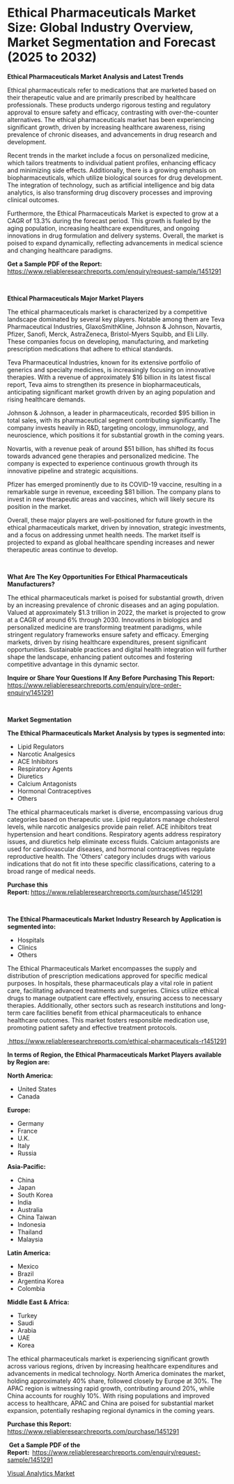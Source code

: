 <p><h1>Ethical Pharmaceuticals Market Size: Global Industry Overview, Market Segmentation and Forecast (2025 to 2032)</h1></p><p><strong>Ethical Pharmaceuticals Market Analysis and Latest Trends</strong></p>
<p><p>Ethical pharmaceuticals refer to medications that are marketed based on their therapeutic value and are primarily prescribed by healthcare professionals. These products undergo rigorous testing and regulatory approval to ensure safety and efficacy, contrasting with over-the-counter alternatives. The ethical pharmaceuticals market has been experiencing significant growth, driven by increasing healthcare awareness, rising prevalence of chronic diseases, and advancements in drug research and development.</p><p>Recent trends in the market include a focus on personalized medicine, which tailors treatments to individual patient profiles, enhancing efficacy and minimizing side effects. Additionally, there is a growing emphasis on biopharmaceuticals, which utilize biological sources for drug development. The integration of technology, such as artificial intelligence and big data analytics, is also transforming drug discovery processes and improving clinical outcomes.</p><p>Furthermore, the Ethical Pharmaceuticals Market is expected to grow at a CAGR of 13.3% during the forecast period. This growth is fueled by the aging population, increasing healthcare expenditures, and ongoing innovations in drug formulation and delivery systems. Overall, the market is poised to expand dynamically, reflecting advancements in medical science and changing healthcare paradigms.</p></p>
<p><strong>Get a Sample PDF of the Report:&nbsp;</strong> <a href="https://www.reliableresearchreports.com/enquiry/request-sample/1451291?utm_campaign=3124&utm_medium=2&utm_source=Github&utm_content=ia&utm_term=09032025&utm_id=ethical-pharmaceuticals">https://www.reliableresearchreports.com/enquiry/request-sample/1451291</a></p>
<p>&nbsp;</p>
<p><strong>Ethical Pharmaceuticals Major Market Players</strong></p>
<p><p>The ethical pharmaceuticals market is characterized by a competitive landscape dominated by several key players. Notable among them are Teva Pharmaceutical Industries, GlaxoSmithKline, Johnson & Johnson, Novartis, Pfizer, Sanofi, Merck, AstraZeneca, Bristol-Myers Squibb, and Eli Lilly. These companies focus on developing, manufacturing, and marketing prescription medications that adhere to ethical standards.</p><p>Teva Pharmaceutical Industries, known for its extensive portfolio of generics and specialty medicines, is increasingly focusing on innovative therapies. With a revenue of approximately $16 billion in its latest fiscal report, Teva aims to strengthen its presence in biopharmaceuticals, anticipating significant market growth driven by an aging population and rising healthcare demands.</p><p>Johnson & Johnson, a leader in pharmaceuticals, recorded $95 billion in total sales, with its pharmaceutical segment contributing significantly. The company invests heavily in R&D, targeting oncology, immunology, and neuroscience, which positions it for substantial growth in the coming years.</p><p>Novartis, with a revenue peak of around $51 billion, has shifted its focus towards advanced gene therapies and personalized medicine. The company is expected to experience continuous growth through its innovative pipeline and strategic acquisitions.</p><p>Pfizer has emerged prominently due to its COVID-19 vaccine, resulting in a remarkable surge in revenue, exceeding $81 billion. The company plans to invest in new therapeutic areas and vaccines, which will likely secure its position in the market.</p><p>Overall, these major players are well-positioned for future growth in the ethical pharmaceuticals market, driven by innovation, strategic investments, and a focus on addressing unmet health needs. The market itself is projected to expand as global healthcare spending increases and newer therapeutic areas continue to develop.</p></p>
<p>&nbsp;</p>
<p><strong>What Are The Key Opportunities For Ethical Pharmaceuticals Manufacturers?</strong></p>
<p><p>The ethical pharmaceuticals market is poised for substantial growth, driven by an increasing prevalence of chronic diseases and an aging population. Valued at approximately $1.3 trillion in 2022, the market is projected to grow at a CAGR of around 6% through 2030. Innovations in biologics and personalized medicine are transforming treatment paradigms, while stringent regulatory frameworks ensure safety and efficacy. Emerging markets, driven by rising healthcare expenditures, present significant opportunities. Sustainable practices and digital health integration will further shape the landscape, enhancing patient outcomes and fostering competitive advantage in this dynamic sector.</p></p>
<p><strong>Inquire or Share Your Questions If Any Before Purchasing This Report:</strong> <a href="https://www.reliableresearchreports.com/enquiry/pre-order-enquiry/1451291?utm_campaign=3124&utm_medium=2&utm_source=Github&utm_content=ia&utm_term=09032025&utm_id=ethical-pharmaceuticals">https://www.reliableresearchreports.com/enquiry/pre-order-enquiry/1451291</a></p>
<p>&nbsp;</p>
<p><strong>Market Segmentation</strong></p>
<p><strong>The Ethical Pharmaceuticals Market Analysis by types is segmented into:</strong></p>
<p><ul><li>Lipid Regulators</li><li>Narcotic Analgesics</li><li>ACE Inhibitors</li><li>Respiratory Agents</li><li>Diuretics</li><li>Calcium Antagonists</li><li>Hormonal Contraceptives</li><li>Others</li></ul></p>
<p><p>The ethical pharmaceuticals market is diverse, encompassing various drug categories based on therapeutic use. Lipid regulators manage cholesterol levels, while narcotic analgesics provide pain relief. ACE inhibitors treat hypertension and heart conditions. Respiratory agents address respiratory issues, and diuretics help eliminate excess fluids. Calcium antagonists are used for cardiovascular diseases, and hormonal contraceptives regulate reproductive health. The 'Others' category includes drugs with various indications that do not fit into these specific classifications, catering to a broad range of medical needs.</p></p>
<p><strong>Purchase this Report:&nbsp;</strong><a href="https://www.reliableresearchreports.com/purchase/1451291?utm_campaign=3124&utm_medium=2&utm_source=Github&utm_content=ia&utm_term=09032025&utm_id=ethical-pharmaceuticals">https://www.reliableresearchreports.com/purchase/1451291</a></p>
<p>&nbsp;</p>
<p><strong>The Ethical Pharmaceuticals Market Industry Research by Application is segmented into:</strong></p>
<p><ul><li>Hospitals</li><li>Clinics</li><li>Others</li></ul></p>
<p><p>The Ethical Pharmaceuticals Market encompasses the supply and distribution of prescription medications approved for specific medical purposes. In hospitals, these pharmaceuticals play a vital role in patient care, facilitating advanced treatments and surgeries. Clinics utilize ethical drugs to manage outpatient care effectively, ensuring access to necessary therapies. Additionally, other sectors such as research institutions and long-term care facilities benefit from ethical pharmaceuticals to enhance healthcare outcomes. This market fosters responsible medication use, promoting patient safety and effective treatment protocols.</p></p>
<p><a href="https://www.reliableresearchreports.com/ethical-pharmaceuticals-r1451291?utm_campaign=3124&utm_medium=2&utm_source=Github&utm_content=ia&utm_term=09032025&utm_id=ethical-pharmaceuticals">&nbsp;https://www.reliableresearchreports.com/ethical-pharmaceuticals-r1451291</a></p>
<p><strong>In terms of Region, the Ethical Pharmaceuticals Market Players available by Region are:</strong></p>
<p>
    <p> <strong> North America: </strong>
        <ul>
            <li>United States</li>
            <li>Canada</li>
        </ul>
        </p> 
    <p> <strong> Europe: </strong>
        <ul>
            <li>Germany</li>
            <li>France</li>
            <li>U.K.</li>
            <li>Italy</li>
            <li>Russia</li>
        </ul>
        </p> 
    <p> <strong> Asia-Pacific: </strong>
        <ul>
            <li>China</li>
            <li>Japan</li>
            <li>South Korea</li>
            <li>India</li>
            <li>Australia</li>
            <li>China Taiwan</li>
            <li>Indonesia</li>
            <li>Thailand</li>
            <li>Malaysia</li>
        </ul>
        </p> 
    <p> <strong> Latin America: </strong>
        <ul>
            <li>Mexico</li>
            <li>Brazil</li>
            <li>Argentina Korea</li>
            <li>Colombia</li>
        </ul>
        </p> 
    <p> <strong> Middle East & Africa: </strong>
        <ul>
            <li>Turkey</li>
            <li>Saudi</li>
            <li>Arabia</li>
            <li>UAE</li>
            <li>Korea</li>
        </ul>
    </p>
    </p>
<p><p>The ethical pharmaceuticals market is experiencing significant growth across various regions, driven by increasing healthcare expenditures and advancements in medical technology. North America dominates the market, holding approximately 40% share, followed closely by Europe at 30%. The APAC region is witnessing rapid growth, contributing around 20%, while China accounts for roughly 10%. With rising populations and improved access to healthcare, APAC and China are poised for substantial market expansion, potentially reshaping regional dynamics in the coming years.</p></p>
<p><strong>Purchase this Report: </strong><a href="https://www.reliableresearchreports.com/purchase/1451291?utm_campaign=3124&utm_medium=2&utm_source=Github&utm_content=ia&utm_term=09032025&utm_id=ethical-pharmaceuticals">https://www.reliableresearchreports.com/purchase/1451291</a></p>
<p>&nbsp;<strong>Get a Sample PDF of the Report:&nbsp;&nbsp;</strong><a href="https://www.reliableresearchreports.com/enquiry/request-sample/1451291?utm_campaign=3124&utm_medium=2&utm_source=Github&utm_content=ia&utm_term=09032025&utm_id=ethical-pharmaceuticals">https://www.reliableresearchreports.com/enquiry/request-sample/1451291</a></p>
<p><strong></strong></p>
<p><p><a href="https://github.com/rosalinebhakta48/Market-Research-Report-List-1/blob/main/visual-analytics-market.md?utm_campaign=3124&utm_medium=2&utm_source=Github&utm_content=ia&utm_term=09032025&utm_id=ethical-pharmaceuticals">Visual Analytics Market</a></p></p>